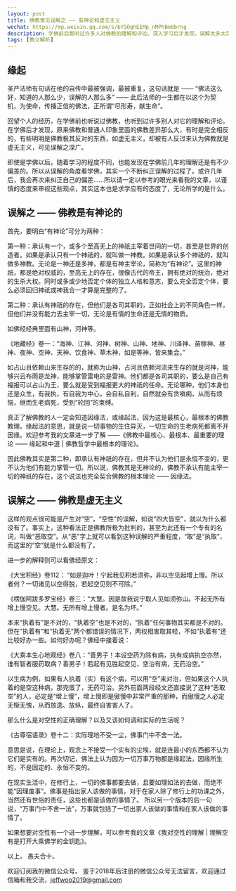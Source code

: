 ```yaml
---
layout: post
title: 佛教常见误解之 —— 有神论和虚无主义
wechat: https://mp.weixin.qq.com/s/bYSOghEEMp_nMPhBm0brng
description: 学佛前后都听过许多人对佛教的理解和评论。深入学习后才发现，误解太多太深了，有些甚至是完全相反的，明明是佛教极其反对的东西，如虚无主义，却被有人反过来认为佛教就是虚无主义，可见误解有多么严重了。
tags: [教义解析]
---
```


## 缘起

圣严法师有句话在他的自传中最被强调，最被重复，这句话就是 —— “佛法这么好，知道的人那么少，误解的人那么多” —— 此后法师的一生都在以这个为契机，为使命，传播正信的佛法，正所谓“尽形寿，献生命”。

回望个人的经历，在学佛前也听说过佛教，也听到过许多别人对它的理解和评论。在学佛后才发现，原来佛教和普通人印象里面的佛教差异那么大，有时是完全相反的，有些明明是佛教极其反对的东西，如虚无主义，却被有人反过来认为佛教就是虚无主义，可见误解之深广。

即使是学佛以后，随着学习的程度不同，也能发现在学佛前几年的理解还是有不少偏差的。所以从误解的角度看学佛，其实一个不断纠正误解的过程了。或许几年后，我会再次来纠正自己的偏差……所以请一定以参考的眼光来看我的文章，以谨慎的态度来审视这些观点，其实这本也是求学应有的态度了，无论所学的是什么。

## 误解之 —— 佛教是有神论的

首先，要明白“有神论”可分为两种：

第一种：承认有一个，或多个至高无上的神祇主宰着世间的一切，甚至是世界的创造者。如果是承认只有一个神祇的，就叫做一神教。如果是承认多个神祇的，就叫做多神教。无论是一神还是多神，都是有神主宰论，简称为“有神论”。这里的神祇，都是绝对权威的，至高无上的存在，很像古代的帝王，拥有绝对的统治，绝对的生杀大权。同时或多或少地否定个体的独立人格和意志，要么完全否定个体，要么必须回归神祇或神我合一才算是完整的了。

第二种：承认有神祇的存在，但他们是各司其职的，正如社会上的不同角色一样，但他们并没有能力去主宰一切，无论是有情的生命还是无情的物质。

如佛经经典里面有山神，河神等。

《地藏经》卷一：“海神、江神、河神、树神、山神、地神、川泽神、苗稼神、昼神、夜神、空神、天神、饮食神、草木神，如是等神，皆来集会。”

如占山且依赖山来生存的的，就称为山神，占河且依赖河流来生存的就是河神，能够兴云布雨是龙神，能够掌管雷电的是雷神。他们都是各司其职的，要么是自己有福报可以占山为王，要么就是受到福报更大的神祇的任命。无论哪种，他们本身也还是众生，有我执，有自我为中心，会自私自利，自然就会有贪嗔痴，从而有烦恼，继而生老病死，受到“轮回”的束缚。

真正了解佛教的人一定会知道因缘法，或缘起法，因为这是最核心，最根本的佛教教理。缘起法的意思，就是说一切事物的生住异灭，一切生命的生老病死都离不开因缘。欢迎参考我的文章进一步了解 ——《佛教中最核心、最根本、最重要的理论 —— 缘起和中道 \| 佛教哲学中最根本的理论》。

因此佛教其实是第二种，即承认有神祇的存在，但并不认为他们是永恒不变的，更不认为他们有能力掌管一切。所以说，佛教其是无神论的，佛教不承认有能主宰一切的神祇的存在，这个说法也完全契合佛教的根本理论 —— 因缘法。

## 误解之 —— 佛教是虚无主义

这样的观点很可能是产生对“空”，“空性”的误解，如说“四大皆空”，就以为什么都没有了。事实上，这种看法正是佛教所极为批判的，甚至为此还有一个专有的名词，叫做“恶取空”。从“恶”字上就可以看到这种误解的严重程度，“取”是“执取”，而这里的“空”就是什么都没有了。

进一步的解释则可以看佛经原文：

《大宝积经》卷112： “如是迦叶！宁起我见积若须弥，非以空见起增上慢。所以者何？一切诸见以空得脱，若起空见则不可除。”

《楞伽阿跋多罗宝经》卷三：“大慧。因是故我说宁取人见如须弥山。不起无所有增上慢空见。大慧。无所有增上慢者。是名为坏。”

本来“执着有”是不对的，“执着空”也是不对的，“执着”任何事物其实都是不对的。但在“执着有”和“执着无”两个都错误的情况下，两权相害取其轻，不如“执着有”还比较好办一些。如何好办呢？佛经中接着说：

《大乘本生心地观经》卷八：“善男子！本设空药为除有病，执有成病执空亦然，谁有智者服药取病？善男子！若起有见胜起空见，空治有病，无药治空。”

以生病为例，如果有人执着（实）有这个病，可以用“空”来对治，但如果这个人执着的是空这种病，那完蛋了，无药可治。另外前面两段经文还直接说了这种“恶取空”的人，必定是“增上慢”，增上慢即是傲慢中非常严重的那种，而傲慢之人必定无惭无愧，从而放逸、放纵，最终自害害人了。

那么什么是对空性的正确理解？以及又该如何调和实际的生活呢？

《古尊宿语录》卷十二：实际理地不受一尘，佛事门中不舍一法。

意思是说，在理论上，观念上不接受一个实有的尘埃，就是连最小的东西都不认为它们是实有的。再次切记，佛法上认为因为一切万事万物都是缘起法，因缘所生的，不是固定的、永恒不变的。

在现实生活中，在修行上，一切的佛事都要去做，且要如理如法的去做，而绝不能“因理废事”。佛事是指出家人该做的事情，对于在家人除了修行上的功课之外，当然还有世俗的责任，这些也都是该做的事情了。 所以另一个版本的后一句说，“万事门中不舍一法”，万事就包括了一切出家人该做的事情和在家人该做的事情了。

如果想要对空性有一个进一步理解，可以参考我的文章《我对空性的理解 \| 理解空有是打开大乘佛学的金钥匙》。


以上。
愚夫合十。

欢迎订阅我的微信公众号。
鉴于2018年后注册的微信公众号无法留言，欢迎通过信箱和我交流，jeffwoo2019@gmail.com
